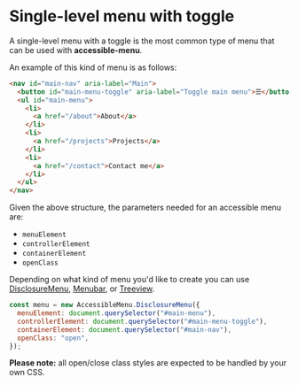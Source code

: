 # Single-level menu with toggle

A single-level menu with a toggle is the most common type of menu that can be used with **accessible-menu**.

An example of this kind of menu is as follows:

```html
<nav id="main-nav" aria-label="Main">
  <button id="main-menu-toggle" aria-label="Toggle main menu">☰</button>
  <ul id="main-menu">
    <li>
      <a href="/about">About</a>
    </li>
    <li>
      <a href="/projects">Projects</a>
    </li>
    <li>
      <a href="/contact">Contact me</a>
    </li>
  </ul>
</nav>
```

Given the above structure, the parameters needed for an accessible menu are:

- `menuElement`
- `controllerElement`
- `containerElement`
- `openClass`

Depending on what kind of menu you'd like to create you can use [DisclosureMenu](https://accessible-menu.netlify.app/disclosuremenu), [Menubar](https://accessible-menu.netlify.app/menubar), or [Treeview](https://accessible-menu.netlify.app/treeview).

```js
const menu = new AccessibleMenu.DisclosureMenu({
  menuElement: document.querySelector("#main-menu"),
  controllerElement: document.querySelector("#main-menu-toggle"),
  containerElement: document.querySelector("#main-nav"),
  openClass: "open",
});
```

**Please note:** all open/close class styles are expected to be handled by your own CSS.
